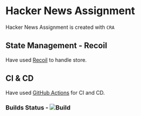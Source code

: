 # Hacker News Assignment

Hacker News Assignment is created with `CRA`

## State Management - Recoil

Have used [Recoil](https://recoiljs.org/) to handle store.

## CI & CD

Have used [GitHub Actions](https://github.com/features/actions) for CI and CD.

### Builds Status - ![Build](https://github.com/relaxvinodh/hacker-news-assignment/workflows/CD/badge.svg?branch=master&event=push)

